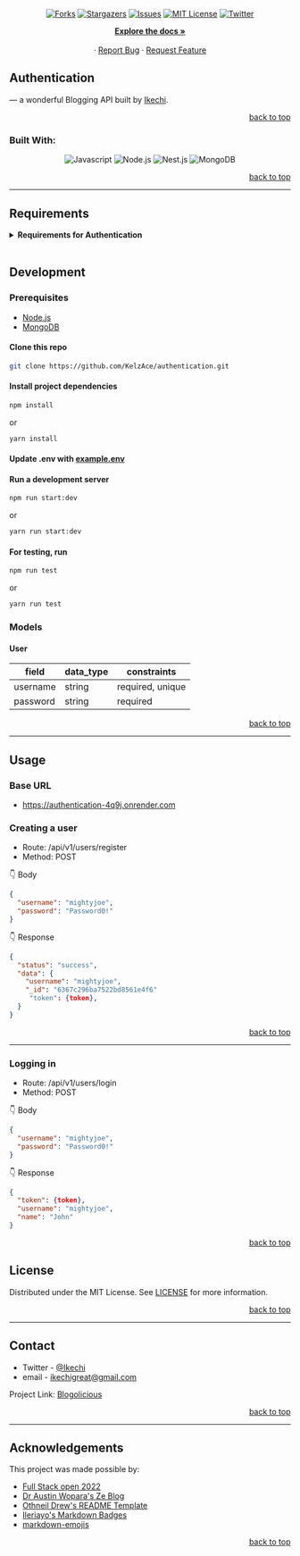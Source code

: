 <!-- Back to Top Navigation Anchor -->

<a name="readme-top"></a>

<!-- Project Shields -->
<div align="center">
 
  [![Forks][forks-shield]][forks-url]
  [![Stargazers][stars-shield]][stars-url]
  [![Issues][issues-shield]][issues-url]
  [![MIT License][license-shield]][license-url]
  [![Twitter][twitter-shield]][twitter-url]

</div>

<div>
  <p align="center">
    <a href="https://github.com/KelzAce/authentication#readme"><strong>Explore the docs »</strong></a>
    <br />
    <br />
    ·
    <a href="https://github.com/KelzAce/authentication/issues">Report Bug</a>
    ·
    <a href="https://github.com/KelzAce/authentication/issues">Request Feature</a>
  </p>
</div>

<!-- About the API -->

## Authentication

&mdash; a wonderful Blogging API built by <a href="https://github.com/KelzAce/">Ikechi</a>.

<p align="right"><a href="#readme-top">back to top</a></p>

### Built With:

<div align="center">

![Javascript][javascript]
![Node.js][node]
![Nest.js][nestjs]
![MongoDB][mongodb]

</div>

<p align="right"><a href="#readme-top">back to top</a></p>

---

## Requirements

<details>

<summary> <strong>Requirements for Authentication</strong> </summary>

- [x] Users should have a username, password

- [x] A user should be able to sign up and sign in into the app

- [x] Used JWT as authentication strategy and expire the token after 30minutes

- [x] User Password must be at least 8 characters, with at least one symbol. alphanumeric characters(Uppercase and lowercase) and at least a number

- [x] There must be a proper error feedback for each case from the Backend


<p align="right"><a href="#readme-top">back to top</a></p>

---

</details>

<br>

## Development

### Prerequisites

- [Node.js](https://nodejs.org/en/download/)
- [MongoDB](https://www.mongodb.com/docs/manual/installation/)

#### Clone this repo

```sh
git clone https://github.com/KelzAce/authentication.git
```

#### Install project dependencies

```sh
npm install
```

or

```sh
yarn install
```

#### Update .env with [example.env](https://github.com/KelzAce/authentication/blob/main/example.env)

#### Run a development server

```sh
npm run start:dev
```

or

```sh
yarn run start:dev
```

#### For testing, run

```sh
npm run test
```

or

```sh
yarn run test
```

### Models

#### User

| field     | data_type     | constraints      |
| --------- | ------------- | ---------------- |
| username  | string        | required, unique |
| password  | string        | required         |

<p align="right"><a href="#readme-top">back to top</a></p>

---

## Usage

### Base URL

- https://authentication-4q9j.onrender.com

### Creating a user

- Route: /api/v1/users/register
- Method: POST

:point_down: Body

```json
{
  "username": "mightyjoe",
  "password": "Password0!"
}
```

:point_down: Response

```json
{
  "status": "success",
  "data": {
    "username": "mightyjoe",
    "_id": "6367c296ba7522bd8561e4f6"
     "token": {token},
  }
}
```

<p align="right"><a href="#readme-top">back to top</a></p>

---

### Logging in

- Route: /api/v1/users/login
- Method: POST

:point_down: Body

```json
{
  "username": "mightyjoe",
  "password": "Password0!"
}
```

:point_down: Response

```json
{
  "token": {token},
  "username": "mightyjoe",
  "name": "John"
}
```

<p align="right"><a href="#readme-top">back to top</a></p>


<!-- License -->

## License

Distributed under the MIT License. See <a href="https://github.com/KelzAce/authentication/blob/main/LICENSE.md">LICENSE</a> for more information.

<p align="right"><a href="#readme-top">back to top</a></p>

---

<!-- Contact -->

## Contact

- Twitter - [@Ikechi](https://twitter.com/kelgod)
- email - ikechigreat@gmail.com

Project Link: [Blogolicious](https://github.com/KelzAce/authentication)

<p align="right"><a href="#readme-top">back to top</a></p>

---

<!-- Acknowledgements -->

## Acknowledgements

This project was made possible by:

- [Full Stack open 2022](https://fullstackopen.com/en/)
- [Dr Austin Wopara's Ze Blog](https://github.com/Ze-Austin/ze-blog)
- [Othneil Drew's README Template](https://github.com/othneildrew/Best-README-Template)
- [Ileriayo's Markdown Badges](https://github.com/Ileriayo/markdown-badges)
- [markdown-emojis](https://github.com/markdown-templates/markdown-emojis)

<p align="right"><a href="#readme-top">back to top</a></p>
<!-- Markdown Links & Images -->

[contributors-shield]: https://img.shields.io/github/contributors/tobisupreme/blogolicious.svg?style=for-the-badge
[contributors-url]: https://github.com/tobisupreme/blogolicious/graphs/contributors
[forks-shield]: https://img.shields.io/github/forks/tobisupreme/blogolicious.svg?style=for-the-badge
[forks-url]: https://github.com/tobisupreme/blogolicious/network/members
[stars-shield]: https://img.shields.io/github/stars/tobisupreme/blogolicious.svg?style=for-the-badge
[stars-url]: https://github.com/tobisupreme/blogolicious/stargazers
[issues-shield]: https://img.shields.io/github/issues/tobisupreme/blogolicious.svg?style=for-the-badge
[issues-url]: https://github.com/tobisupreme/blogolicious/issues
[license-shield]: https://img.shields.io/github/license/tobisupreme/blogolicious.svg?style=for-the-badge
[license-url]: https://github.com/tobisupreme/blogolicious/blob/main/LICENSE.md
[twitter-shield]: https://img.shields.io/badge/-@tobisupreme-1ca0f1?style=for-the-badge&logo=twitter&logoColor=white&link=https://twitter.com/tobisupreme
[twitter-url]: https://twitter.com/tobisupreme
[javascript]: https://img.shields.io/badge/javascript-%23323330.svg?style=for-the-badge&logo=javascript&logoColor=%23F7DF1C
[nestjs]: https://img.shields.io/badge/nestjs-%2523323330.svg?style=for-the-badge&logo=javascript&logoColor=%2523F7DF1C
[node]: https://img.shields.io/badge/node.js-6DA55F?style=for-the-badge&logo=node.js&logoColor=white
[express]: https://img.shields.io/badge/express.js-%23404d59.svg?style=for-the-badge&logo=express&logoColor=%2361DAFB
[mongodb]: https://img.shields.io/badge/MongoDB-%234ea94b.svg?style=for-the-badge&logo=mongodb&logoColor=white